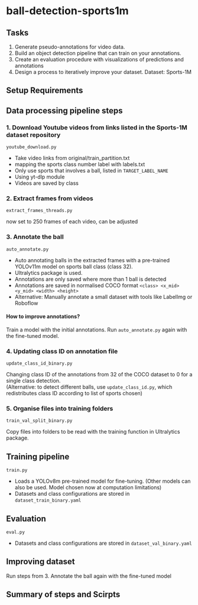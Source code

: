 # ball-detection-sports1m
## Tasks
1.  Generate pseudo-annotations for video data.
2. Build an object detection pipeline that can train on your annotations.
3. Create an evaluation procedure with visualizations of predictions and annotations
4. Design a process to iteratively improve your dataset.
Dataset: Sports-1M

## Setup Requirements

## Data processing pipeline steps
### 1. Download Youtube videos from links listed in the Sports-1M dataset repository

```youtube_download.py```
- Take video links from original/train_partition.txt
- mapping the sports class number label with labels.txt
- Only use sports that involves a ball, listed in ```TARGET_LABEL_NAME```
- Using yt-dlp module
- Videos are saved by class

### 2. Extract frames from videos

```extract_frames_threads.py```

now set to 250 frames of each video, can be adjusted

### 3. Annotate the ball
```auto_annotate.py```
- Auto annotating balls in the extracted frames with a pre-trained YOLOv11m model on sports ball class (class 32).
- Ultralytics package is used.
- Annotations are only saved where more than 1 ball is detected
- Annotations are saved in normalised COCO format ```<class> <x_mid> <y_mid> <width> <height>```
- Alternative: Manually annotate a small dataset with tools like LabelImg or Roboflow
#### How to improve annotations?
Train a model with the initial annotations. Run ```auto_annotate.py``` again with the fine-tuned model.

### 4. Updating class ID on annotation file
```update_class_id_binary.py``` 

Changing class ID of the annotations from 32 of the COCO dataset to 0 for a single class detection. <br>
(Alternative: to detect different balls, use ```update_class_id.py```, which redistributes class ID according to list of sports chosen)


### 5. Organise files into training folders
```train_val_split_binary.py```

Copy files into folders to be read with the training function in Ultralytics package. 



## Training pipeline
```train.py```
- Loads a YOLOv8m pre-trained model for fine-tuning. (Other models can also be used. Model chosen now at computation limitations)
- Datasets and class configurations are stored in ```dataset_train_binary.yaml```


## Evaluation
```eval.py```
- Datasets and class configurations are stored in ```dataset_val_binary.yaml```


## Improving dataset
Run steps from 3. Annotate the ball again with the fine-tuned model

## Summary of steps and Scirpts
